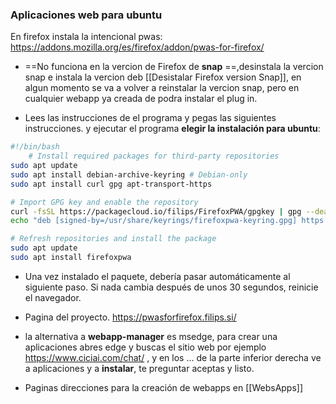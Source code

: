 ### Aplicaciones web para ubuntu
En firefox instala la intencional pwas:  https://addons.mozilla.org/es/firefox/addon/pwas-for-firefox/
- ==No funciona en la vercion de Firefox de **snap** ==,desinstala la vercion snap e instala la vercion deb [[Desistalar Firefox version Snap]], en algun momento se va a volver a reinstalar la vercion snap, pero en cualquier webapp ya creada de podra instalar el plug in.
* Lees las instrucciones de el programa y pegas las siguientes instrucciones. y ejecutar el programa **elegir la instalación para ubuntu**:

```bash
#!/bin/bash
	# Install required packages for third-party repositories
sudo apt update
sudo apt install debian-archive-keyring # Debian-only
sudo apt install curl gpg apt-transport-https

# Import GPG key and enable the repository
curl -fsSL https://packagecloud.io/filips/FirefoxPWA/gpgkey | gpg --dearmor | sudo tee /usr/share/keyrings/firefoxpwa-keyring.gpg > /dev/null
echo "deb [signed-by=/usr/share/keyrings/firefoxpwa-keyring.gpg] https://packagecloud.io/filips/FirefoxPWA/any any main" | sudo tee /etc/apt/sources.list.d/firefoxpwa.list > /dev/null

# Refresh repositories and install the package
sudo apt update
sudo apt install firefoxpwa
```
- Una vez instalado el paquete, debería pasar automáticamente al siguiente paso. Si nada cambia después de unos 30 segundos, reinicie el navegador.
- Pagina del proyecto. https://pwasforfirefox.filips.si/

- la alternativa a **webapp-manager** es msedge, para crear una aplicaciones abres edge y buscas el sitio web por ejemplo https://www.ciciai.com/chat/ , y en los ... de la parte inferior derecha ve a aplicaciones y a **instalar**, te preguntar aceptas y listo.
- Paginas direcciones para la creación de webapps en [[WebsApps]]